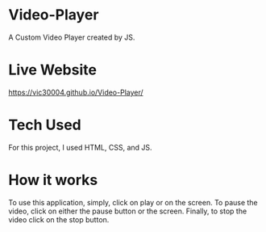 # Video-Player

A Custom Video Player created by JS.

# Live Website

https://vic30004.github.io/Video-Player/

# Tech Used

For this project, I used HTML, CSS, and JS.

# How it works

To use this application, simply, click on play or on the screen. To pause the video, click on either the pause button or the screen. Finally, to stop the video click on the stop button.
